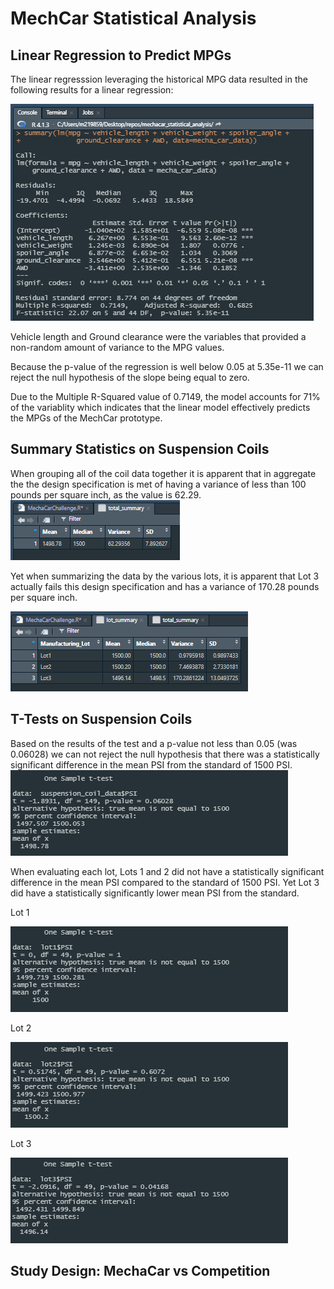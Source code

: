 # **MechCar Statistical Analysis**

## **Linear Regression to Predict MPGs**
The linear regresssion leveraging the historical MPG data resulted in the following results for a linear regression:

![linear_regression](resources/challenge_1_linear_regression.png)

Vehicle length and Ground clearance were the variables that provided a non-random amount of variance to the MPG values.

Because the p-value of the regression is well below 0.05 at 5.35e-11 we can reject the null hypothesis of the slope being equal to zero.

Due to the Multiple R-Squared value of 0.7149, the model accounts for 71% of the variablity which indicates that the linear model effectively predicts the MPGs of the MechCar prototype.

## **Summary Statistics on Suspension Coils**

When grouping all of the coil data together it is apparent that in aggregate the the design specification is met of having a variance of less than 100 pounds per square inch, as the value is 62.29.
![summary_stats](resources/challenge_2_total_summary.png)

Yet when summarizing the data by the various lots, it is apparent that Lot 3 actually fails this design specification and has a variance of 170.28 pounds per square inch.

![summary_stats_2](resources/challenge_2_lot_summary.png)

## **T-Tests on Suspension Coils**
Based on the results of the test and a p-value not less than 0.05 (was 0.06028) we can not reject the null hypothesis that there was a statistically significant difference in the mean PSI from the standard of 1500 PSI.
![t_test_summary](resources/challenge_3_summary_test.png)

When evaluating each lot, Lots 1 and 2 did not have a statistically significant difference in the mean PSI compared to the standard of 1500 PSI. Yet Lot 3 did have a statistically significantly lower mean PSI from the standard.

Lot 1

![t_test_1](resources/challenge_3_lot1_test.png)

Lot 2

![t_test_2](resources/challenge_3_lot2_test.png)

Lot 3

![t_test_3](resources/challenge_3_lot3_test.png)

## **Study Design: MechaCar vs Competition**